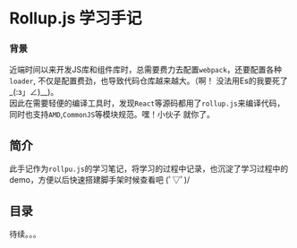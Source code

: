 # Rollup.js 学习手记

### 背景
近端时间以来开发JS库和组件库时，总需要费力去配置`webpack`，还要配置各种`loader`, 不仅是配置费劲，也导致代码仓库越来越大。（啊！ 没法用Es的我要死了  _(:з」∠)__)。   
因此在需要轻便的编译工具时，发现`React`等源码都用了`rollup.js`来编译代码，同时也支持`AMD`,`CommonJS`等模块规范。嘿！小伙子 就你了。

## 简介
此手记作为`rollpu.js`的学习笔记，将学习的过程中记录，也沉淀了学习过程中的demo，方便以后快速搭建脚手架时候查看吧 (ﾟ▽ﾟ)/


## 目录

待续。。。